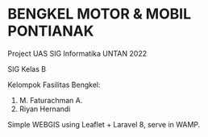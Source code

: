 # BENGKEL MOTOR & MOBIL PONTIANAK
Project UAS SIG Informatika UNTAN 2022

SIG Kelas B

Kelompok Fasilitas Bengkel:
1. M. Faturachman A.
2. Riyan Hernandi

Simple WEBGIS using Leaflet + Laravel 8, serve in WAMP.
